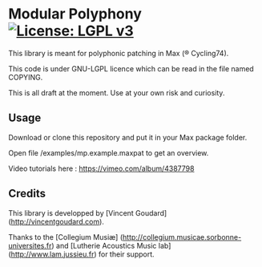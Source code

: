 # Modular Polyphony [![License: LGPL v3](https://img.shields.io/badge/License-LGPL%20v3-blue.svg)](http://www.gnu.org/licenses/lgpl-3.0)

This library is meant for polyphonic patching in Max (® Cycling74).

This code is under GNU-LGPL licence which can be read in the file named COPYING.

This is all draft at the moment.
Use at your own risk and curiosity.

## Usage
Download or clone this repository and put it in your Max package folder.

Open file /examples/mp.example.maxpat to get an overview.

Video tutorials here : https://vimeo.com/album/4387798

## Credits

This library is developped by [Vincent Goudard] (http://vincentgoudard.com).

Thanks to the [Collegium Musiæ] (http://collegium.musicae.sorbonne-universites.fr) and [Lutherie Acoustics Music lab] (http://www.lam.jussieu.fr) for their support.
